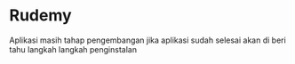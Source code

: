 # Rudemy

Aplikasi masih tahap pengembangan
jika aplikasi sudah selesai akan di beri tahu langkah langkah penginstalan

